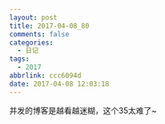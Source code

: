 ```yaml
---
layout: post
title: 2017-04-08_80
comments: false
categories:
  - 日记
tags:
  - 2017
abbrlink: ccc6094d
date: 2017-04-08 12:03:18
---
```


  并发的博客是越看越迷糊，这个35太难了~
